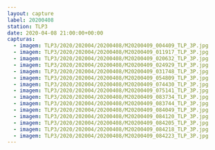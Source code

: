 ```yaml
---
layout: capture
label: 20200408
station: TLP3
date: 2020-04-08 21:00:00+00:00
capturas:
  - imagem: TLP3/2020/202004/20200408/M20200409_004409_TLP_3P.jpg
  - imagem: TLP3/2020/202004/20200408/M20200409_011917_TLP_3P.jpg
  - imagem: TLP3/2020/202004/20200408/M20200409_020632_TLP_3P.jpg
  - imagem: TLP3/2020/202004/20200408/M20200409_024929_TLP_3P.jpg
  - imagem: TLP3/2020/202004/20200408/M20200409_031748_TLP_3P.jpg
  - imagem: TLP3/2020/202004/20200408/M20200409_054809_TLP_3P.jpg
  - imagem: TLP3/2020/202004/20200408/M20200409_074430_TLP_3P.jpg
  - imagem: TLP3/2020/202004/20200408/M20200409_075141_TLP_3P.jpg
  - imagem: TLP3/2020/202004/20200408/M20200409_083734_TLP_3P.jpg
  - imagem: TLP3/2020/202004/20200408/M20200409_083744_TLP_3P.jpg
  - imagem: TLP3/2020/202004/20200408/M20200409_084049_TLP_3P.jpg
  - imagem: TLP3/2020/202004/20200408/M20200409_084120_TLP_3P.jpg
  - imagem: TLP3/2020/202004/20200408/M20200409_084205_TLP_3P.jpg
  - imagem: TLP3/2020/202004/20200408/M20200409_084218_TLP_3P.jpg
  - imagem: TLP3/2020/202004/20200408/M20200409_084223_TLP_3P.jpg
---
```

